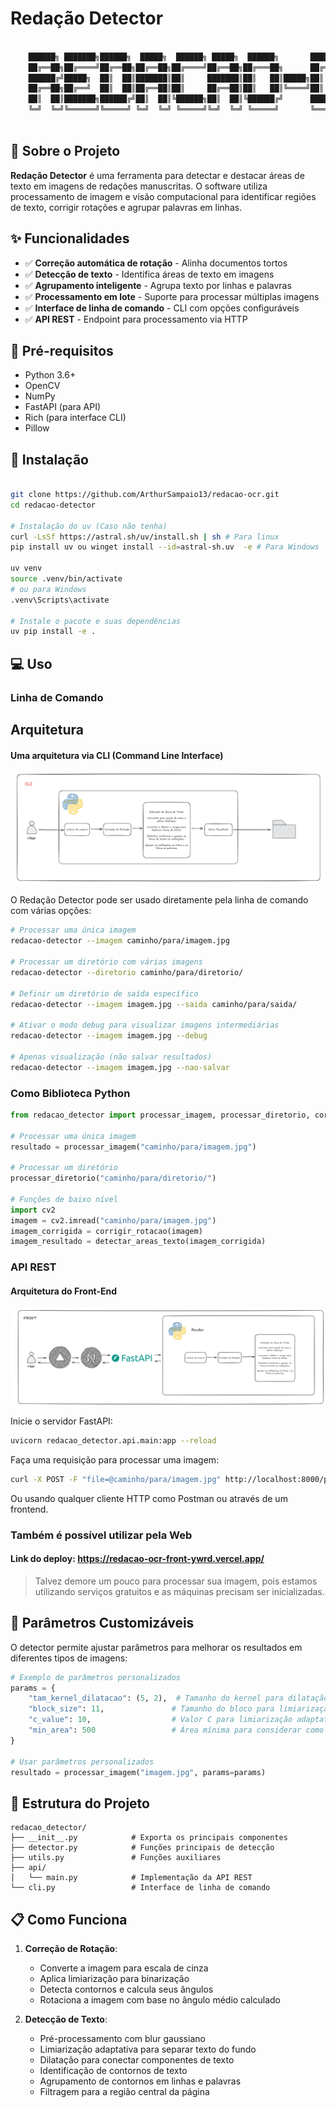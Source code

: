 # Redação Detector

```bash

    ██████╗ ███████╗██████╗  █████╗  ██████╗ █████╗  ██████╗       ██████╗ ███████╗████████╗███████╗ ██████╗████████╗ ██████╗ ██████╗ 
    ██╔══██╗██╔════╝██╔══██╗██╔══██╗██╔════╝██╔══██╗██╔═══██╗      ██╔══██╗██╔════╝╚══██╔══╝██╔════╝██╔════╝╚══██╔══╝██╔═══██╗██╔══██╗
    ██████╔╝█████╗  ██║  ██║███████║██║     ███████║██║   ██║█████╗██║  ██║█████╗     ██║   █████╗  ██║        ██║   ██║   ██║██████╔╝
    ██╔══██╗██╔══╝  ██║  ██║██╔══██║██║     ██╔══██║██║   ██║╚════╝██║  ██║██╔══╝     ██║   ██╔══╝  ██║        ██║   ██║   ██║██╔══██╗
    ██║  ██║███████╗██████╔╝██║  ██║╚██████╗██║  ██║╚██████╔╝      ██████╔╝███████╗   ██║   ███████╗╚██████╗   ██║   ╚██████╔╝██║  ██║
    ╚═╝  ╚═╝╚══════╝╚═════╝ ╚═╝  ╚═╝ ╚═════╝╚═╝  ╚═╝ ╚═════╝       ╚═════╝ ╚══════╝   ╚═╝   ╚══════╝ ╚═════╝   ╚═╝    ╚═════╝ ╚═╝  ╚═╝
    
```

## 📝 Sobre o Projeto

**Redação Detector** é uma ferramenta para detectar e destacar áreas de texto em imagens de redações manuscritas. O software utiliza processamento de imagem e visão computacional para identificar regiões de texto, corrigir rotações e agrupar palavras em linhas.

## ✨ Funcionalidades

- ✅ **Correção automática de rotação** - Alinha documentos tortos
- ✅ **Detecção de texto** - Identifica áreas de texto em imagens
- ✅ **Agrupamento inteligente** - Agrupa texto por linhas e palavras
- ✅ **Processamento em lote** - Suporte para processar múltiplas imagens
- ✅ **Interface de linha de comando** - CLI com opções configuráveis
- ✅ **API REST** - Endpoint para processamento via HTTP

## 🧰 Pré-requisitos

- Python 3.6+
- OpenCV
- NumPy
- FastAPI (para API)
- Rich (para interface CLI)
- Pillow

## 🚀 Instalação

```bash

git clone https://github.com/ArthurSampaio13/redacao-ocr.git
cd redacao-detector

# Instalação do uv (Caso não tenha)
curl -LsSf https://astral.sh/uv/install.sh | sh # Para linux
pip install uv ou winget install --id=astral-sh.uv  -e # Para Windows

uv venv
source .venv/bin/activate  
# ou para Windows
.venv\Scripts\activate 

# Instale o pacote e suas dependências
uv pip install -e .
```

## 💻 Uso

### Linha de Comando

## Arquitetura

#### Uma arquitetura via CLI (Command Line Interface)
![CLI](./.github/cli.png)


O Redação Detector pode ser usado diretamente pela linha de comando com várias opções:

```bash
# Processar uma única imagem
redacao-detector --imagem caminho/para/imagem.jpg

# Processar um diretório com várias imagens
redacao-detector --diretorio caminho/para/diretorio/

# Definir um diretório de saída específico
redacao-detector --imagem imagem.jpg --saida caminho/para/saida/

# Ativar o modo debug para visualizar imagens intermediárias
redacao-detector --imagem imagem.jpg --debug

# Apenas visualização (não salvar resultados)
redacao-detector --imagem imagem.jpg --nao-salvar
```

### Como Biblioteca Python

```python
from redacao_detector import processar_imagem, processar_diretorio, corrigir_rotacao, detectar_areas_texto

# Processar uma única imagem
resultado = processar_imagem("caminho/para/imagem.jpg")

# Processar um diretório
processar_diretorio("caminho/para/diretorio/")

# Funções de baixo nível
import cv2
imagem = cv2.imread("caminho/para/imagem.jpg")
imagem_corrigida = corrigir_rotacao(imagem)
imagem_resultado = detectar_areas_texto(imagem_corrigida)
```

### API REST

#### Arquitetura do Front-End
![FrontEnd](./.github/front.png)

Inicie o servidor FastAPI:

```bash
uvicorn redacao_detector.api.main:app --reload
```

Faça uma requisição para processar uma imagem:

```bash
curl -X POST -F "file=@caminho/para/imagem.jpg" http://localhost:8000/processar-imagem/ --output resultado.png
```

Ou usando qualquer cliente HTTP como Postman ou através de um frontend.

### Também é possível utilizar pela Web
#### Link do deploy: https://redacao-ocr-front-ywrd.vercel.app/ 
>Talvez demore um pouco para processar sua imagem, pois estamos utilizando serviços gratuitos e as máquinas precisam ser inicializadas.

## 🔧 Parâmetros Customizáveis

O detector permite ajustar parâmetros para melhorar os resultados em diferentes tipos de imagens:

```python
# Exemplo de parâmetros personalizados
params = {
    "tam_kernel_dilatacao": (5, 2),  # Tamanho do kernel para dilatação
    "block_size": 11,               # Tamanho do bloco para limiarização adaptativa
    "c_value": 10,                  # Valor C para limiarização adaptativa
    "min_area": 500                 # Área mínima para considerar como texto
}

# Usar parâmetros personalizados
resultado = processar_imagem("imagem.jpg", params=params)
```

## 🧩 Estrutura do Projeto

```
redacao_detector/
├── __init__.py            # Exporta os principais componentes
├── detector.py            # Funções principais de detecção
├── utils.py               # Funções auxiliares
├── api/
│   └── main.py            # Implementação da API REST
└── cli.py                 # Interface de linha de comando
```

## 📋 Como Funciona

1. **Correção de Rotação**:
   - Converte a imagem para escala de cinza
   - Aplica limiarização para binarização
   - Detecta contornos e calcula seus ângulos
   - Rotaciona a imagem com base no ângulo médio calculado

2. **Detecção de Texto**:
   - Pré-processamento com blur gaussiano
   - Limiarização adaptativa para separar texto do fundo
   - Dilatação para conectar componentes de texto
   - Identificação de contornos de texto
   - Agrupamento de contornos em linhas e palavras
   - Filtragem para a região central da página
